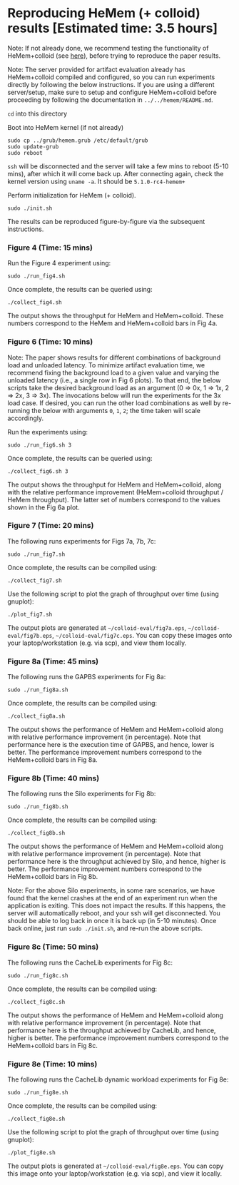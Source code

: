 # Reproducing HeMem (+ colloid) results [Estimated time: 3.5 hours]

Note: If not already done, we recommend testing the functionality of HeMem+colloid (see [here](init.md)), before trying to reproduce the paper results.

Note: The server provided for artifact evaluation already has HeMem+colloid compiled and configured, so you can run experiments directly by following the below instructions. If you are using a different server/setup, make sure to setup and configure HeMem+colloid before proceeding by following the documentation in `../../hemem/README.md`.  

`cd` into this directory

Boot into HeMem kernel (if not already)

```
sudo cp ../grub/hemem.grub /etc/default/grub
sudo update-grub
sudo reboot 
```

`ssh` will be disconnected and the server will take a few mins to reboot (5-10 mins), after which it will come back up. After connecting again, check the kernel version using `uname -a`. It should be `5.1.0-rc4-hemem+`

Perform initialization for HeMem (+ colloid).

```
sudo ./init.sh
```

The results can be reproduced figure-by-figure via the subsequent instructions.

### Figure 4 (Time: 15 mins)

Run the Figure 4 experiment using:

```
sudo ./run_fig4.sh
```

Once complete, the results can be queried using:

```
./collect_fig4.sh
```

The output shows the throughput for HeMem and HeMem+colloid. These numbers correspond to the HeMem and HeMem+colloid bars in Fig 4a.

### Figure 6 (Time: 10 mins)

Note: The paper shows results for different combinations of background load and unloaded latency. To minimize artifact evaluation time, we recommend fixing the background load to a given value and varying the unloaded latency (i.e., a single row in Fig 6 plots). To that end, the below scripts take the desired background load as an argument (0 => 0x, 1 => 1x, 2 => 2x, 3 => 3x). The invocations below will run the experiments for the 3x load case. If desired, you can run the other load combinations as well by re-running the below with arguments `0`, `1`, `2`; the time taken will scale accordingly. 

Run the experiments using:

```
sudo ./run_fig6.sh 3
```

Once complete, the results can be queried using:

```
./collect_fig6.sh 3
```

The output shows the throughput for HeMem and HeMem+colloid, along with the relative performance improvement (HeMem+colloid throughput / HeMem throughput). The latter set of numbers correspond to the values shown in the Fig 6a plot.

### Figure 7 (Time: 20 mins)

The following runs experiments for Figs 7a, 7b, 7c:

```
sudo ./run_fig7.sh
```

Once complete, the results can be compiled using:

```
./collect_fig7.sh
```

Use the following script to plot the graph of throughput over time (using gnuplot):

```
./plot_fig7.sh
```

The output plots are generated at `~/colloid-eval/fig7a.eps`, `~/colloid-eval/fig7b.eps`, `~/colloid-eval/fig7c.eps`. You can copy these images onto your laptop/workstation (e.g. via scp), and view them locally.

### Figure 8a (Time: 45 mins)

The following runs the GAPBS experiments for Fig 8a:

```
sudo ./run_fig8a.sh
```

Once complete, the results can be compiled using:

```
./collect_fig8a.sh
```

The output shows the performance of HeMem and HeMem+colloid along with relative performance improvement (in percentage). Note that performance here is the execution time of GAPBS, and hence, lower is better. The performance improvement numbers correspond to the HeMem+colloid bars in Fig 8a.

### Figure 8b (Time: 40 mins)

The following runs the Silo experiments for Fig 8b:

```
sudo ./run_fig8b.sh
```

Once complete, the results can be compiled using:

```
./collect_fig8b.sh
```

The output shows the performance of HeMem and HeMem+colloid along with relative performance improvement (in percentage). Note that performance here is the throughput achieved by Silo, and hence, higher is better. The performance improvement numbers correspond to the HeMem+colloid bars in Fig 8b.

Note: For the above Silo experiments, in some rare scenarios, we have found that the kernel crashes at the end of an experiment run when the application is exiting. This does not impact the results. If this happens, the server will automatically reboot, and your ssh will get disconnected. You should be able to log back in once it is back up (in 5-10 minutes). Once back online, just run `sudo ./init.sh`, and re-run the above scripts.

### Figure 8c (Time: 50 mins)

The following runs the CacheLib experiments for Fig 8c:

```
sudo ./run_fig8c.sh
```

Once complete, the results can be compiled using:

```
./collect_fig8c.sh
```

The output shows the performance of HeMem and HeMem+colloid along with relative performance improvement (in percentage). Note that performance here is the throughput achieved by CacheLib, and hence, higher is better. The performance improvement numbers correspond to the HeMem+colloid bars in Fig 8c.

### Figure 8e (Time: 10 mins)

The following runs the CacheLib dynamic workload experiments for Fig 8e:

```
sudo ./run_fig8e.sh
```

Once complete, the results can be compiled using:

```
./collect_fig8e.sh
```

Use the following script to plot the graph of throughput over time (using gnuplot):

```
./plot_fig8e.sh
```

The output plots is generated at `~/colloid-eval/fig8e.eps`. You can copy this image onto your laptop/workstation (e.g. via scp), and view it locally.


